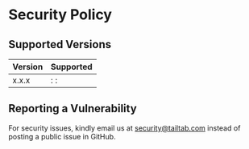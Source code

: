 # Security Policy

## Supported Versions

| Version | Supported |
| ------- | --------- |
| x.x.x   | : :       |

## Reporting a Vulnerability

For security issues, kindly email us at security@tailtab.com instead of posting a public issue in GitHub.
